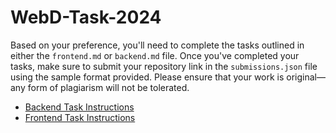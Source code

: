 # WebD-Task-2024

Based on your preference, you'll need to complete the tasks outlined in either the `frontend.md` or `backend.md` file. Once you've completed your tasks, make sure to submit your repository link in the `submissions.json` file using the sample format provided. Please ensure that your work is original—any form of plagiarism will not be tolerated.

- [Backend Task Instructions](https://github.com/gdsciiita/WebD-Task-2024/blob/main/backend.md)
- [Frontend Task Instructions](https://github.com/gdsciiita/WebD-Task-2024/blob/main/frontend.md)
